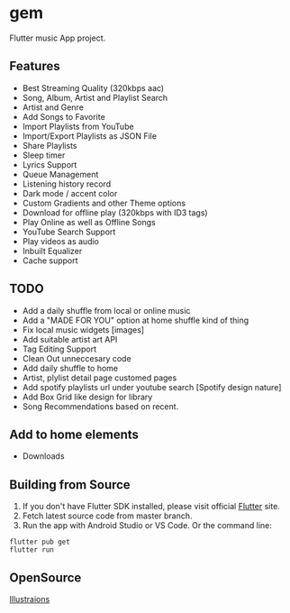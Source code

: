 # gem

Flutter music App project.

## Features

- Best Streaming Quality (320kbps aac)
- Song, Album, Artist and Playlist Search
- Artist and Genre
- Add Songs to Favorite
- Import Playlists from YouTube
- Import/Export Playlists as JSON File
- Share Playlists
- Sleep timer
- Lyrics Support
- Queue Management
- Listening history record
- Dark mode / accent color
- Custom Gradients and other Theme options
- Download for offline play (320kbps with ID3 tags)
- Play Online as well as Offline Songs
- YouTube Search Support
- Play videos as audio
- Inbuilt Equalizer
- Cache support

## TODO

- Add a daily shuffle from local or online music
- Add a "MADE FOR YOU" option at home shuffle kind of thing
- Fix local music widgets [images]
- Add suitable artist art API
- Tag Editing Support
- Clean Out unneccesary code
- Add daily shuffle to home
- Artist, plylist detail page customed pages
- Add spotify playlists url under youtube search [Spotify design nature]
- Add Box Grid like design for library
- Song Recommendations based on recent.

## Add to home elements

- Downloads

## Building from Source

1. If you don't have Flutter SDK installed, please visit official [Flutter](https://flutter.dev/) site.
2. Fetch latest source code from master branch.
3. Run the app with Android Studio or VS Code. Or the command line:

```
flutter pub get
flutter run
```

## OpenSource

[Illustraions](https://undraw.co/search)
